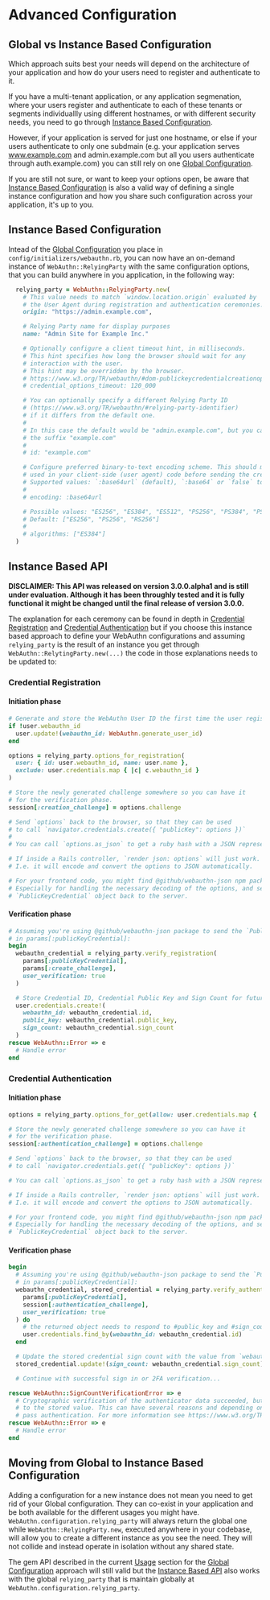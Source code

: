 # Advanced Configuration

## Global vs Instance Based Configuration

Which approach suits best your needs will depend on the architecture of your application and how do your users need to register and authenticate to it.

If you have a multi-tenant application, or any application segmenation, where your users register and authenticate to each of these tenants or segments individuallly using different hostnames, or with different security needs, you need to go through [Instance Based Configuration](#instance-based-configuration).

However, if your application is served for just one hostname, or else if your users authenticate to only one subdmain (e.g. your application serves www.example.com and admin.example.com but all you users authenticate through auth.example.com) you can still rely on one [Global Configuration](../README.md#configuration).

If you are still not sure, or want to keep your options open, be aware that [Instance Based Configuration](#instance-based-configuration) is also a valid way of defining a single instance configuration and how you share such configuration across your application, it's up to you.


## Instance Based Configuration

Intead of the [Global Configuration](../README.md#configuration) you place in `config/initializers/webauthn.rb`,
 you can now have an on-demand instance of `WebAuthn::RelyingParty` with the same configuration options, that
 you can build anywhere in you application, in the following way:

```ruby
  relying_party = WebAuthn::RelyingParty.new(
    # This value needs to match `window.location.origin` evaluated by
    # the User Agent during registration and authentication ceremonies.
    origin: "https://admin.example.com",

    # Relying Party name for display purposes
    name: "Admin Site for Example Inc."

    # Optionally configure a client timeout hint, in milliseconds.
    # This hint specifies how long the browser should wait for any
    # interaction with the user.
    # This hint may be overridden by the browser.
    # https://www.w3.org/TR/webauthn/#dom-publickeycredentialcreationoptions-timeout
    # credential_options_timeout: 120_000

    # You can optionally specify a different Relying Party ID
    # (https://www.w3.org/TR/webauthn/#relying-party-identifier)
    # if it differs from the default one.
    #
    # In this case the default would be "admin.example.com", but you can set it to
    # the suffix "example.com"
    #
    # id: "example.com"

    # Configure preferred binary-to-text encoding scheme. This should match the encoding scheme
    # used in your client-side (user agent) code before sending the credential to the server.
    # Supported values: `:base64url` (default), `:base64` or `false` to disable all encoding.
    #
    # encoding: :base64url

    # Possible values: "ES256", "ES384", "ES512", "PS256", "PS384", "PS512", "RS256", "RS384", "RS512", "RS1"
    # Default: ["ES256", "PS256", "RS256"]
    #
    # algorithms: ["ES384"]
  )
```

## Instance Based API

**DISCLAIMER: This API was released on version 3.0.0.alpha1 and is still under evaluation. Although it has been throughly tested and it is fully functional it might be changed until the final release of version 3.0.0.**

The explanation for each ceremony can be found in depth in [Credential Registration](../README.md#credential-registration) and [Credential Authentication](../README.md#credential-authentication) but if you choose this instance based approach to define your WebAuthn configurations and assuming `relying_party` is the result of an instance you get through `WebAuthn::RelytingParty.new(...)` the code in those explanations needs to be updated to:

### Credential Registration

#### Initiation phase

```ruby
# Generate and store the WebAuthn User ID the first time the user registers a credential
if !user.webauthn_id
  user.update!(webauthn_id: WebAuthn.generate_user_id)
end

options = relying_party.options_for_registration(
  user: { id: user.webauthn_id, name: user.name },
  exclude: user.credentials.map { |c| c.webauthn_id }
)

# Store the newly generated challenge somewhere so you can have it
# for the verification phase.
session[:creation_challenge] = options.challenge

# Send `options` back to the browser, so that they can be used
# to call `navigator.credentials.create({ "publicKey": options })`
#
# You can call `options.as_json` to get a ruby hash with a JSON representation if needed.

# If inside a Rails controller, `render json: options` will just work.
# I.e. it will encode and convert the options to JSON automatically.

# For your frontend code, you might find @github/webauthn-json npm package useful.
# Especially for handling the necessary decoding of the options, and sending the
# `PublicKeyCredential` object back to the server.
```

#### Verification phase

```ruby
# Assuming you're using @github/webauthn-json package to send the `PublicKeyCredential` object back
# in params[:publicKeyCredential]:
begin
  webauthn_credential = relying_party.verify_registration(
    params[:publicKeyCredential],
    params[:create_challenge],
    user_verification: true
  )

  # Store Credential ID, Credential Public Key and Sign Count for future authentications
  user.credentials.create!(
    webauthn_id: webauthn_credential.id,
    public_key: webauthn_credential.public_key,
    sign_count: webauthn_credential.sign_count
  )
rescue WebAuthn::Error => e
  # Handle error
end
```

### Credential Authentication

#### Initiation phase

```ruby
options = relying_party.options_for_get(allow: user.credentials.map { |c| c.webauthn_id })

# Store the newly generated challenge somewhere so you can have it
# for the verification phase.
session[:authentication_challenge] = options.challenge

# Send `options` back to the browser, so that they can be used
# to call `navigator.credentials.get({ "publicKey": options })`

# You can call `options.as_json` to get a ruby hash with a JSON representation if needed.

# If inside a Rails controller, `render json: options` will just work.
# I.e. it will encode and convert the options to JSON automatically.

# For your frontend code, you might find @github/webauthn-json npm package useful.
# Especially for handling the necessary decoding of the options, and sending the
# `PublicKeyCredential` object back to the server.
```

#### Verification phase

```ruby
begin
  # Assuming you're using @github/webauthn-json package to send the `PublicKeyCredential` object back
  # in params[:publicKeyCredential]:
  webauthn_credential, stored_credential = relying_party.verify_authentication(
    params[:publicKeyCredential],
    session[:authentication_challenge],
    user_verification: true
  ) do
    # the returned object needs to respond to #public_key and #sign_count
    user.credentials.find_by(webauthn_id: webauthn_credential.id)
  end

  # Update the stored credential sign count with the value from `webauthn_credential.sign_count`
  stored_credential.update!(sign_count: webauthn_credential.sign_count)

  # Continue with successful sign in or 2FA verification...

rescue WebAuthn::SignCountVerificationError => e
  # Cryptographic verification of the authenticator data succeeded, but the signature counter was less then or equal
  # to the stored value. This can have several reasons and depending on your risk tolerance you can choose to fail or
  # pass authentication. For more information see https://www.w3.org/TR/webauthn/#sign-counter
rescue WebAuthn::Error => e
  # Handle error
end
```

## Moving from Global to Instance Based Configuration

Adding a configuration for a new instance does not mean you need to get rid of your Global configuration. They can co-exist in your application and be both available for the different usages you might have. `WebAuthn.configuration.relying_party` will always return the global one while `WebAuthn::RelyingParty.new`, executed anywhere in your codebase, will allow you to create a different instance as you see the need. They will not collide and instead operate in isolation without any shared state.

The gem API described in the current [Usage](../README.md#usage) section for the [Global Configuration](../README.md#configuration) approach will still valid but the [Instance Based API](#instance-based-api) also works with the global `relying_party` that is maintain globally at `WebAuthn.configuration.relying_party`.
